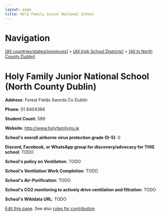 ```yaml
---
layout: page
title: Holy Family Junior National School
---
```

# Navigation

[[All countries/states/provinces]](../../..) > [[All Irish School Districts]](../..) > [[All In North County Dublin]](..)

# Holy Family Junior National School (North County Dublin)

**Address**: Forest Fields Swords Co Dublin

**Phone**: 01 8404394

**Student Count**: 589

**Website**: <http://www.holyfamilyjns.ie>

**School's overall airborne virus protection grade (0-5)**: 0

**Discord, Facebook, or WhatsApp group for discovery/advocacy for THIS school**: TODO

**School's policy on Ventilation**: TODO

**School's Ventilation Work Completion**: TODO

**School's Air-Purification**: TODO

**School's CO2 monitoring to actively drive ventilation and filtration**: TODO

**School's Wikidata URL**: TODO


[Edit this page](https://github.com/ventilate-schools/Ireland/edit/main/./Dublin_North_County_Dublin/Holy_Family_Junior_National_School.md). See also [rules for contribution](../../../contribution-rules/)